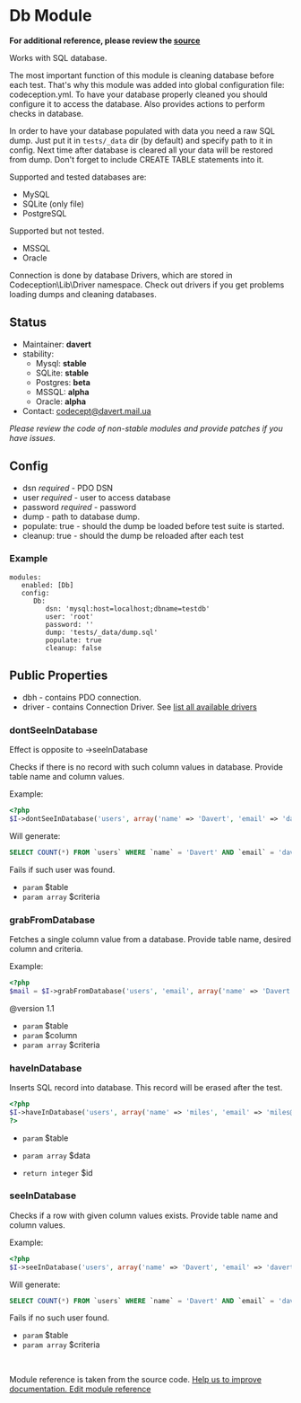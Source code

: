 # Db Module

**For additional reference, please review the [source](https://github.com/Codeception/Codeception/tree/2.0/src/Codeception/Module/Db.php)**


Works with SQL database.

The most important function of this module is cleaning database before each test.
That's why this module was added into global configuration file: codeception.yml.
To have your database properly cleaned you should configure it to access the database.
Also provides actions to perform checks in database.

In order to have your database populated with data you need a raw SQL dump.
Just put it in `tests/_data` dir (by default) and specify path to it in config.
Next time after database is cleared all your data will be restored from dump.
Don't forget to include CREATE TABLE statements into it.

Supported and tested databases are:

* MySQL
* SQLite (only file)
* PostgreSQL

Supported but not tested.

* MSSQL
* Oracle

Connection is done by database Drivers, which are stored in Codeception\Lib\Driver namespace.
Check out drivers if you get problems loading dumps and cleaning databases.

## Status

* Maintainer: **davert**
* stability:
    - Mysql: **stable**
    - SQLite: **stable**
    - Postgres: **beta**
    - MSSQL: **alpha**
    - Oracle: **alpha**
* Contact: codecept@davert.mail.ua

*Please review the code of non-stable modules and provide patches if you have issues.*

## Config

* dsn *required* - PDO DSN
* user *required* - user to access database
* password *required* - password
* dump - path to database dump.
* populate: true - should the dump be loaded before test suite is started.
* cleanup: true - should the dump be reloaded after each test

### Example

    modules:
       enabled: [Db]
       config:
          Db:
             dsn: 'mysql:host=localhost;dbname=testdb'
             user: 'root'
             password: ''
             dump: 'tests/_data/dump.sql'
             populate: true
             cleanup: false

## Public Properties
* dbh - contains PDO connection.
* driver - contains Connection Driver. See [list all available drivers](https://github.com/Codeception/Codeception/tree/master/src/Codeception/Util/Driver)



### dontSeeInDatabase
 
Effect is opposite to ->seeInDatabase

Checks if there is no record with such column values in database.
Provide table name and column values.

Example:

``` php
<?php
$I->dontSeeInDatabase('users', array('name' => 'Davert', 'email' => 'davert@mail.com'));

```
Will generate:

``` sql
SELECT COUNT(*) FROM `users` WHERE `name` = 'Davert' AND `email` = 'davert@mail.com'
```
Fails if such user was found.

 * `param`       $table
 * `param array` $criteria


### grabFromDatabase
 
Fetches a single column value from a database.
Provide table name, desired column and criteria.

Example:

``` php
<?php
$mail = $I->grabFromDatabase('users', 'email', array('name' => 'Davert'));

```

@version 1.1

 * `param`       $table
 * `param`       $column
 * `param array` $criteria



### haveInDatabase
 
Inserts SQL record into database. This record will be erased after the test.

``` php
<?php
$I->haveInDatabase('users', array('name' => 'miles', 'email' => 'miles@davis.com'));
?>
```

 * `param`       $table
 * `param array` $data

 * `return integer` $id


### seeInDatabase
 
Checks if a row with given column values exists.
Provide table name and column values.

Example:

``` php
<?php
$I->seeInDatabase('users', array('name' => 'Davert', 'email' => 'davert@mail.com'));

```
Will generate:

``` sql
SELECT COUNT(*) FROM `users` WHERE `name` = 'Davert' AND `email` = 'davert@mail.com'
```
Fails if no such user found.

 * `param`       $table
 * `param array` $criteria

<p>&nbsp;</p><div class="alert alert-warning">Module reference is taken from the source code. <a href="https://github.com/Codeception/Codeception/tree/2.0/src/Codeception/Module/Db.php">Help us to improve documentation. Edit module reference</a></div>
